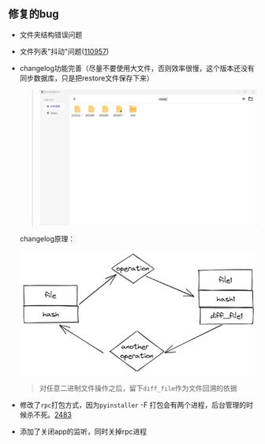 ## 修复的bug

* 文件夹结构错误问题
* 文件列表"抖动"问题([110957](https://github.com/flutter/flutter/issues/110957))
* changelog功能完善（尽量不要使用大文件，否则效率很慢，这个版本还没有同步数据库，只是把restore文件保存下来）
  > ![image](../images/v0_0_2/0_0_2.gif)

  changelog原理：
  
  ![image](../images/changelog.png)

  > 对任意二进制文件操作之后，留下`diff_file`作为文件回溯的依据

* 修改了`rpc`打包方式，因为`pyinstaller` -F 打包会有两个进程，后台管理的时候杀不死。[2483](https://github.com/pyinstaller/pyinstaller/issues/2483)
* 添加了关闭app的监听，同时关掉rpc进程